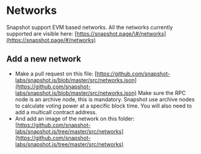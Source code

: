 # Networks

Snapshot support EVM based networks. All the networks currently supported are visible here: [https://snapshot.page/\#/networks](https://snapshot.page/#/networks)

## Add a new network

* Make a pull request on this file: [https://github.com/snapshot-labs/snapshot.js/blob/master/src/networks.json](https://github.com/snapshot-labs/snapshot.js/blob/master/src/networks.json) Make sure the RPC node is an archive node, this is mandatory. Snapshot use archive nodes to calculate voting power at a specific block time. You will also need to add a multicall contract address.
* And add an image of the network on this folder: [https://github.com/snapshot-labs/snapshot.js/tree/master/src/networks](https://github.com/snapshot-labs/snapshot.js/tree/master/src/networks)

